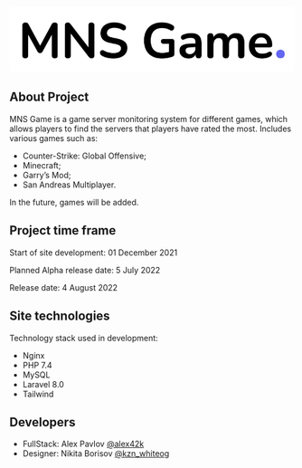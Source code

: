 <p align="center">
  <img src="https://github.com/4haz2k/GSMS/blob/5f1c4eac7e3316cb409d2e285ecf56418c3fc89a/project_logo.png"/>
</p>

## About Project

MNS Game is a game server monitoring system for different games, which allows players to find the servers that players have rated the most. Includes various games such as:

- Counter-Strike: Global Offensive;
- Minecraft;
- Garry’s Mod;
- San Andreas Multiplayer.

In the future, games will be added.

## Project time frame

Start of site development: 01 December 2021

Planned Alpha release date: 5 July 2022

Release date: 4 August 2022

## Site technologies

Technology stack used in development:

- Nginx
- PHP 7.4
- MySQL
- Laravel 8.0
- Tailwind

## Developers

- FullStack: Alex Pavlov [@alex42k](https://t.me/alex42k)
- Designer: Nikita Borisov [@kzn_whiteog](https://t.me/kzn_whiteog)
